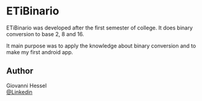# ETiBinario

ETiBinario was developed after the first semester of college. It does binary conversion to base 2, 8 and 16.

It main purpose was to apply the knowledge about binary conversion and to make my first android app.

## Author

Giovanni Hessel\
[@Linkedin](https://www.linkedin.com/in/giovanni-garcia-hessel-137b1393/)
